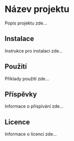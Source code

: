 # Název projektu

Popis projektu zde...

## Instalace

Instrukce pro instalaci zde...

## Použití

Příklady použití zde...

## Příspěvky

Informace o přispívání zde...

## Licence

Informace o licenci zde...
